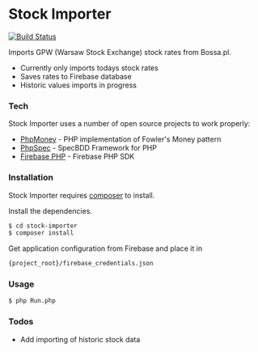 # Stock Importer

[![Build Status](https://travis-ci.org/Lai90/StockImporter.svg?branch=master)](https://travis-ci.org/Lai90/StockImporter)

Imports GPW (Warsaw Stock Exchange) stock rates from Bossa.pl.

  - Currently only imports todays stock rates
  - Saves rates to Firebase database
  - Historic values imports in progress

### Tech

Stock Importer uses a number of open source projects to work properly:

* [PhpMoney] - PHP implementation of Fowler's Money pattern
* [PhpSpec] - SpecBDD Framework for PHP
* [Firebase PHP] - Firebase PHP SDK

### Installation

Stock Importer requires [composer](https://getcomposer.org/) to install.

Install the dependencies.

```sh
$ cd stock-importer
$ composer install
```

Get application configuration from Firebase and place it in 
```sh
{project_root}/firebase_credentials.json
```

### Usage

```sh
$ php Run.php
```

### Todos
* Add importing of historic stock data

   [PhpMoney]: <https://github.com/moneyphp/money>
   [PhpSpec]: <https://github.com/phpspec/phpspec>
   [Firebase PHP]: <https://github.com/kreait/firebase-php>
